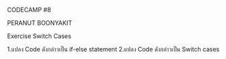 CODECAMP #8

PERANUT BOONYAKIT

Exercise Switch Cases

1.แปลง Code ดังกล่าวเป็น if-else statement
2.แปลง Code ดังกล่าวเป็น Switch cases